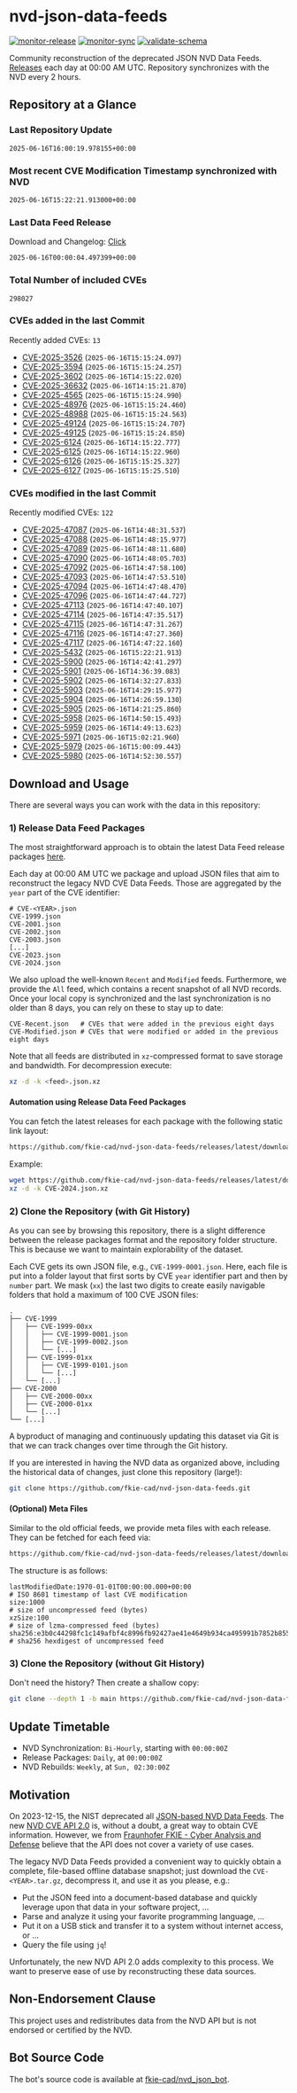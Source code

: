 # nvd-json-data-feeds

[![monitor-release](https://github.com/fkie-cad/nvd-json-data-feeds/actions/workflows/monitor_release.yml/badge.svg)](https://github.com/fkie-cad/nvd-json-data-feeds/actions/workflows/monitor_release.yml)
[![monitor-sync](https://github.com/fkie-cad/nvd-json-data-feeds/actions/workflows/monitor_sync.yml/badge.svg)](https://github.com/fkie-cad/nvd-json-data-feeds/actions/workflows/monitor_sync.yml)
[![validate-schema](https://github.com/fkie-cad/nvd-json-data-feeds/actions/workflows/validate_schema.yml/badge.svg)](https://github.com/fkie-cad/nvd-json-data-feeds/actions/workflows/validate_schema.yml)

Community reconstruction of the deprecated JSON NVD Data Feeds.
[Releases](https://github.com/fkie-cad/nvd-json-data-feeds/releases/latest) each day at 00:00 AM UTC.
Repository synchronizes with the NVD every 2 hours.

## Repository at a Glance

### Last Repository Update

```plain
2025-06-16T16:00:19.978155+00:00
```

### Most recent CVE Modification Timestamp synchronized with NVD

```plain
2025-06-16T15:22:21.913000+00:00
```

### Last Data Feed Release

Download and Changelog: [Click](https://github.com/fkie-cad/nvd-json-data-feeds/releases/latest)

```plain
2025-06-16T00:00:04.497399+00:00
```

### Total Number of included CVEs

```plain
298027
```

### CVEs added in the last Commit

Recently added CVEs: `13`

- [CVE-2025-3526](CVE-2025/CVE-2025-35xx/CVE-2025-3526.json) (`2025-06-16T15:15:24.097`)
- [CVE-2025-3594](CVE-2025/CVE-2025-35xx/CVE-2025-3594.json) (`2025-06-16T15:15:24.257`)
- [CVE-2025-3602](CVE-2025/CVE-2025-36xx/CVE-2025-3602.json) (`2025-06-16T14:15:22.020`)
- [CVE-2025-36632](CVE-2025/CVE-2025-366xx/CVE-2025-36632.json) (`2025-06-16T14:15:21.870`)
- [CVE-2025-4565](CVE-2025/CVE-2025-45xx/CVE-2025-4565.json) (`2025-06-16T15:15:24.990`)
- [CVE-2025-48976](CVE-2025/CVE-2025-489xx/CVE-2025-48976.json) (`2025-06-16T15:15:24.460`)
- [CVE-2025-48988](CVE-2025/CVE-2025-489xx/CVE-2025-48988.json) (`2025-06-16T15:15:24.563`)
- [CVE-2025-49124](CVE-2025/CVE-2025-491xx/CVE-2025-49124.json) (`2025-06-16T15:15:24.707`)
- [CVE-2025-49125](CVE-2025/CVE-2025-491xx/CVE-2025-49125.json) (`2025-06-16T15:15:24.850`)
- [CVE-2025-6124](CVE-2025/CVE-2025-61xx/CVE-2025-6124.json) (`2025-06-16T14:15:22.777`)
- [CVE-2025-6125](CVE-2025/CVE-2025-61xx/CVE-2025-6125.json) (`2025-06-16T14:15:22.960`)
- [CVE-2025-6126](CVE-2025/CVE-2025-61xx/CVE-2025-6126.json) (`2025-06-16T15:15:25.327`)
- [CVE-2025-6127](CVE-2025/CVE-2025-61xx/CVE-2025-6127.json) (`2025-06-16T15:15:25.510`)


### CVEs modified in the last Commit

Recently modified CVEs: `122`

- [CVE-2025-47087](CVE-2025/CVE-2025-470xx/CVE-2025-47087.json) (`2025-06-16T14:48:31.537`)
- [CVE-2025-47088](CVE-2025/CVE-2025-470xx/CVE-2025-47088.json) (`2025-06-16T14:48:15.977`)
- [CVE-2025-47089](CVE-2025/CVE-2025-470xx/CVE-2025-47089.json) (`2025-06-16T14:48:11.680`)
- [CVE-2025-47090](CVE-2025/CVE-2025-470xx/CVE-2025-47090.json) (`2025-06-16T14:48:05.703`)
- [CVE-2025-47092](CVE-2025/CVE-2025-470xx/CVE-2025-47092.json) (`2025-06-16T14:47:58.100`)
- [CVE-2025-47093](CVE-2025/CVE-2025-470xx/CVE-2025-47093.json) (`2025-06-16T14:47:53.510`)
- [CVE-2025-47094](CVE-2025/CVE-2025-470xx/CVE-2025-47094.json) (`2025-06-16T14:47:48.470`)
- [CVE-2025-47096](CVE-2025/CVE-2025-470xx/CVE-2025-47096.json) (`2025-06-16T14:47:44.727`)
- [CVE-2025-47113](CVE-2025/CVE-2025-471xx/CVE-2025-47113.json) (`2025-06-16T14:47:40.107`)
- [CVE-2025-47114](CVE-2025/CVE-2025-471xx/CVE-2025-47114.json) (`2025-06-16T14:47:35.517`)
- [CVE-2025-47115](CVE-2025/CVE-2025-471xx/CVE-2025-47115.json) (`2025-06-16T14:47:31.267`)
- [CVE-2025-47116](CVE-2025/CVE-2025-471xx/CVE-2025-47116.json) (`2025-06-16T14:47:27.360`)
- [CVE-2025-47117](CVE-2025/CVE-2025-471xx/CVE-2025-47117.json) (`2025-06-16T14:47:22.160`)
- [CVE-2025-5432](CVE-2025/CVE-2025-54xx/CVE-2025-5432.json) (`2025-06-16T15:22:21.913`)
- [CVE-2025-5900](CVE-2025/CVE-2025-59xx/CVE-2025-5900.json) (`2025-06-16T14:42:41.297`)
- [CVE-2025-5901](CVE-2025/CVE-2025-59xx/CVE-2025-5901.json) (`2025-06-16T14:36:39.083`)
- [CVE-2025-5902](CVE-2025/CVE-2025-59xx/CVE-2025-5902.json) (`2025-06-16T14:32:27.833`)
- [CVE-2025-5903](CVE-2025/CVE-2025-59xx/CVE-2025-5903.json) (`2025-06-16T14:29:15.977`)
- [CVE-2025-5904](CVE-2025/CVE-2025-59xx/CVE-2025-5904.json) (`2025-06-16T14:26:59.130`)
- [CVE-2025-5905](CVE-2025/CVE-2025-59xx/CVE-2025-5905.json) (`2025-06-16T14:21:25.860`)
- [CVE-2025-5958](CVE-2025/CVE-2025-59xx/CVE-2025-5958.json) (`2025-06-16T14:50:15.493`)
- [CVE-2025-5959](CVE-2025/CVE-2025-59xx/CVE-2025-5959.json) (`2025-06-16T14:49:13.623`)
- [CVE-2025-5971](CVE-2025/CVE-2025-59xx/CVE-2025-5971.json) (`2025-06-16T15:02:21.960`)
- [CVE-2025-5979](CVE-2025/CVE-2025-59xx/CVE-2025-5979.json) (`2025-06-16T15:00:09.443`)
- [CVE-2025-5980](CVE-2025/CVE-2025-59xx/CVE-2025-5980.json) (`2025-06-16T14:52:30.557`)


## Download and Usage

There are several ways you can work with the data in this repository:

### 1) Release Data Feed Packages

The most straightforward approach is to obtain the latest Data Feed release packages [here](https://github.com/fkie-cad/nvd-json-data-feeds/releases/latest).

Each day at 00:00 AM UTC we package and upload JSON files that aim to reconstruct the legacy NVD CVE Data Feeds.
Those are aggregated by the `year` part of the CVE identifier:

```
# CVE-<YEAR>.json
CVE-1999.json
CVE-2001.json
CVE-2002.json
CVE-2003.json
[...]
CVE-2023.json
CVE-2024.json
```

We also upload the well-known `Recent` and `Modified` feeds.
Furthermore, we provide the `All` feed, which contains a recent snapshot of all NVD records.
Once your local copy is synchronized and the last synchronization is no older than 8 days, you can rely on these to stay up to date:

```plain
CVE-Recent.json   # CVEs that were added in the previous eight days
CVE-Modified.json # CVEs that were modified or added in the previous eight days
```

Note that all feeds are distributed in `xz`-compressed format to save storage and bandwidth.
For decompression execute:

```sh
xz -d -k <feed>.json.xz
```

#### Automation using Release Data Feed Packages

You can fetch the latest releases for each package with the following static link layout:

```sh
https://github.com/fkie-cad/nvd-json-data-feeds/releases/latest/download/CVE-<YEAR>.json.xz
```

Example:

```sh
wget https://github.com/fkie-cad/nvd-json-data-feeds/releases/latest/download/CVE-2024.json.xz
xz -d -k CVE-2024.json.xz
```

### 2) Clone the Repository (with Git History)

As you can see by browsing this repository, there is a slight difference between the release packages format and the repository folder structure.
This is because we want to maintain explorability of the dataset.

Each CVE gets its own JSON file, e.g., `CVE-1999-0001.json`.
Here, each file is put into a folder layout that first sorts by CVE `year` identifier part and then by `number` part.
We mask (`xx`) the last two digits to create easily navigable folders that hold a maximum of 100 CVE JSON files:

```plain
.
├── CVE-1999
│   ├── CVE-1999-00xx
│   │   ├── CVE-1999-0001.json
│   │   ├── CVE-1999-0002.json
│   │   └── [...]
│   ├── CVE-1999-01xx
│   │   ├── CVE-1999-0101.json
│   │   └── [...]
│   └── [...]
├── CVE-2000
│   ├── CVE-2000-00xx
│   ├── CVE-2000-01xx
│   └── [...]
└── [...]
```

A byproduct of managing and continuously updating this dataset via Git is that we can track changes over time through the Git history.

If you are interested in having the NVD data as organized above, including the historical data of changes, just clone this repository (large!):

```sh
git clone https://github.com/fkie-cad/nvd-json-data-feeds.git
```

#### (Optional) Meta Files

Similar to the old official feeds, we provide meta files with each release. They can be fetched for each feed via:

```sh
https://github.com/fkie-cad/nvd-json-data-feeds/releases/latest/download/CVE-<YEAR>.meta
```

The structure is as follows:

```plain
lastModifiedDate:1970-01-01T00:00:00.000+00:00                          # ISO 8601 timestamp of last CVE modification
size:1000                                                               # size of uncompressed feed (bytes)
xzSize:100                                                              # size of lzma-compressed feed (bytes)
sha256:e3b0c44298fc1c149afbf4c8996fb92427ae41e4649b934ca495991b7852b855 # sha256 hexdigest of uncompressed feed
```

### 3) Clone the Repository (without Git History)

Don't need the history? Then create a shallow copy:

```sh
git clone --depth 1 -b main https://github.com/fkie-cad/nvd-json-data-feeds.git
```


## Update Timetable

* NVD Synchronization: `Bi-Hourly`, starting with `00:00:00Z`
* Release Packages: `Daily`, at `00:00:00Z`
* NVD Rebuilds: `Weekly`, at `Sun, 02:30:00Z`


## Motivation

On 2023-12-15, the NIST deprecated all [JSON-based NVD Data Feeds](https://nvd.nist.gov/vuln/data-feeds#divRetirementBanner-1).
The new [NVD CVE API 2.0](https://nvd.nist.gov/developers/vulnerabilities) is, without a doubt, a great way to obtain CVE information.
However, we from [Fraunhofer FKIE - Cyber Analysis and Defense](https://www.fkie.fraunhofer.de/en/departments/cad.html) believe that the API does not cover a variety of use cases.

The legacy NVD Data Feeds provided a convenient way to quickly obtain a complete, file-based offline database snapshot; just download the `CVE-<YEAR>.tar.gz`, decompress it, and use it as you please, e.g.:

- Put the JSON feed into a document-based database and quickly leverage upon that data in your software project, ...
- Parse and analyze it using your favorite programming language, ...
- Put it on a USB stick and transfer it to a system without internet access, or ...
- Query the file using `jq`!

Unfortunately, the new NVD API 2.0 adds complexity to this process.
We want to preserve ease of use by reconstructing these data sources.

## Non-Endorsement Clause

This project uses and redistributes data from the NVD API but is not endorsed or certified by the NVD.

## Bot Source Code

The bot's source code is available at [fkie-cad/nvd\_json\_bot](https://github.com/fkie-cad/nvd_json_bot).